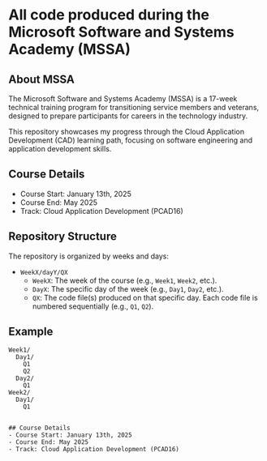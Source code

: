 # All code produced during the Microsoft Software and Systems Academy (MSSA)

## About MSSA
The Microsoft Software and Systems Academy (MSSA) is a 17-week technical training program for transitioning service members and veterans, designed to prepare participants for careers in the technology industry.

This repository showcases my progress through the Cloud Application Development (CAD) learning path, focusing on software engineering and application development skills.

## Course Details
- Course Start: January 13th, 2025
- Course End: May 2025
- Track: Cloud Application Development (PCAD16)

## Repository Structure
The repository is organized by weeks and days:

- `WeekX/dayY/QX`
  - `WeekX`: The week of the course (e.g., `Week1`, `Week2`, etc.).
  - `DayX`: The specific day of the week (e.g., `Day1`, `Day2`, etc.).
  - `QX`: The code file(s) produced on that specific day. Each code file is numbered sequentially (e.g., `Q1`, `Q2`).

## Example
```plaintext
Week1/
  Day1/
    Q1
    Q2
  Day2/
    Q1
Week2/
  Day1/
    Q1


## Course Details
- Course Start: January 13th, 2025
- Course End: May 2025
- Track: Cloud Application Development (PCAD16)
